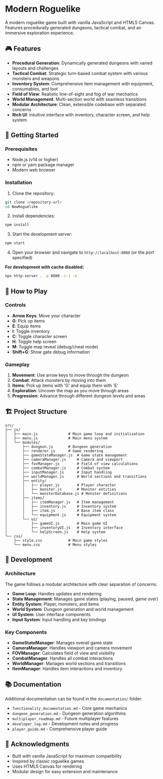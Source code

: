 # Modern Roguelike

A modern roguelike game built with vanilla JavaScript and HTML5 Canvas. Features procedurally generated dungeons, tactical combat, and an immersive exploration experience.

## 🎮 Features

- **Procedural Generation**: Dynamically generated dungeons with varied layouts and challenges
- **Tactical Combat**: Strategic turn-based combat system with various monsters and weapons
- **Inventory System**: Comprehensive item management with equipment, consumables, and loot
- **Field of View**: Realistic line-of-sight and fog of war mechanics
- **World Management**: Multi-section world with seamless transitions
- **Modular Architecture**: Clean, extensible codebase with separated concerns
- **Rich UI**: Intuitive interface with inventory, character screen, and help system

## 🚀 Getting Started

### Prerequisites

- Node.js (v14 or higher)
- npm or yarn package manager
- Modern web browser

### Installation

1. Clone the repository:
```bash
git clone <repository-url>
cd NewRoguelike
```

2. Install dependencies:
```bash
npm install
```

3. Start the development server:
```bash
npm start
```

4. Open your browser and navigate to `http://localhost:8080` (or the port specified)

**For development with cache disabled:**
```bash
npx http-server . -p 8080 -c-1 -o
```

## 🎯 How to Play

### Controls

- **Arrow Keys**: Move your character
- **G**: Pick up items
- **E**: Equip items
- **I**: Toggle inventory
- **C**: Toggle character screen
- **H**: Toggle help screen
- **M**: Toggle map reveal (debug/cheat mode)
- **Shift+G**: Show gate debug information

### Gameplay

1. **Movement**: Use arrow keys to move through the dungeon
2. **Combat**: Attack monsters by moving into them
3. **Items**: Pick up items with 'G' and equip them with 'E'
4. **Exploration**: Uncover the map as you move through areas
5. **Progression**: Advance through different dungeon levels and areas

## 🏗️ Project Structure

```
src/
├── js/
│   ├── main.js              # Main game loop and initialization
│   ├── menu.js              # Main menu system
│   └── modules/
│       ├── dungeon.js       # Dungeon generation
│       ├── renderer.js      # Game rendering
│       ├── gameStateManager.js  # Game state management
│       ├── cameraManager.js     # Camera and viewport
│       ├── fovManager.js        # Field of view calculations
│       ├── combatManager.js     # Combat system
│       ├── inputManager.js      # Input handling
│       ├── worldManager.js      # World sections and transitions
│       ├── entity/
│       │   ├── player.js        # Player character
│       │   ├── monster.js       # Monster entities
│       │   └── monsterDatabase.js # Monster definitions
│       ├── items/
│       │   ├── itemManager.js   # Item management
│       │   ├── inventory.js     # Inventory system
│       │   ├── item.js          # Base item class
│       │   └── equipment.js     # Equipment system
│       └── ui/
│           ├── gameUI.js        # Main game UI
│           ├── inventoryUI.js   # Inventory interface
│           └── helpScreen.js    # Help system
└── css/
    ├── style.css            # Main game styles
    └── menu.css             # Menu styles
```

## 🔧 Development

### Architecture

The game follows a modular architecture with clear separation of concerns:

- **Game Loop**: Handles updates and rendering
- **State Management**: Manages game states (playing, paused, game over)
- **Entity System**: Player, monsters, and items
- **World System**: Dungeon generation and world management
- **UI System**: User interface components
- **Input System**: Input handling and key bindings

### Key Components

- **GameStateManager**: Manages overall game state
- **CameraManager**: Handles viewport and camera movement
- **FOVManager**: Calculates field of view and visibility
- **CombatManager**: Handles all combat interactions
- **WorldManager**: Manages world sections and transitions
- **ItemManager**: Handles item interactions and inventory

## 📚 Documentation

Additional documentation can be found in the `documentation/` folder:

- `functionality_documentation.md` - Core game mechanics
- `dungeon_generation.md` - Dungeon generation algorithms
- `multiplayer_roadmap.md` - Future multiplayer features
- `developer_log.md` - Development notes and progress
- `player_guide.md` - Comprehensive player guide

## 🎵 Acknowledgments

- Built with vanilla JavaScript for maximum compatibility
- Inspired by classic roguelike games
- Uses HTML5 Canvas for rendering
- Modular design for easy extension and maintenance